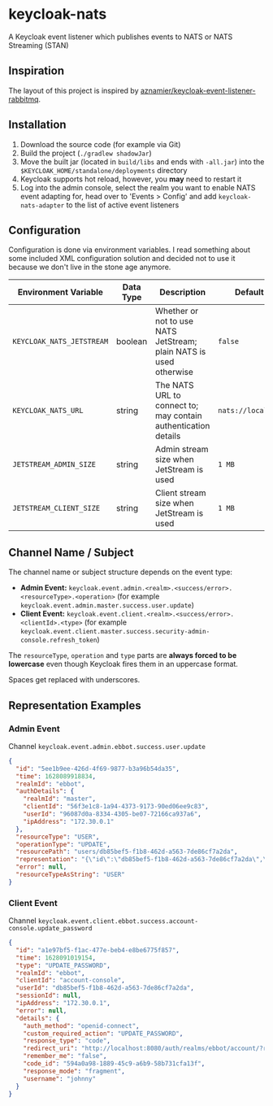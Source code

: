 # keycloak-nats

A Keycloak event listener which publishes events to NATS or NATS Streaming (STAN)

## Inspiration

The layout of this project is inspired
by [aznamier/keycloak-event-listener-rabbitmq](https://github.com/aznamier/keycloak-event-listener-rabbitmq).

## Installation

1. Download the source code (for example via Git)
2. Build the project (`./gradlew shadowJar`)
3. Move the built jar (located in `build/libs` and ends with `-all.jar`) into
   the `$KEYCLOAK_HOME/standalone/deployments` directory
4. Keycloak supports hot reload, however, you **may** need to restart it
5. Log into the admin console, select the realm you want to enable NATS event adapting for, head over to 'Events >
   Config' and add `keycloak-nats-adapter` to the list of active event listeners

## Configuration

Configuration is done via environment variables. I read something about some included XML configuration solution and
decided not to use it because we don't live in the stone age anymore.

| Environment Variable      | Data Type | Description                                                        | Default Value           |
|---------------------------|-----------|--------------------------------------------------------------------|-------------------------|
| `KEYCLOAK_NATS_JETSTREAM` | boolean   | Whether or not to use NATS JetStream; plain NATS is used otherwise | `false`                 |
| `KEYCLOAK_NATS_URL`       | string    | The NATS URL to connect to; may contain authentication details     | `nats://localhost:4222` |
| `JETSTREAM_ADMIN_SIZE`    | string    | Admin stream size when JetStream is used                           | `1 MB`                  |
| `JETSTREAM_CLIENT_SIZE`   | string    | Client stream size when JetStream is used                          | `1 MB`                  |

## Channel Name / Subject

The channel name or subject structure depends on the event type:

* **Admin Event:** `keycloak.event.admin.<realm>.<success/error>.<resourceType>.<operation>` (for
  example `keycloak.event.admin.master.success.user.update`)
* **Client Event:** `keycloak.event.client.<realm>.<success/error>.<clientId>.<type>` (for
  example `keycloak.event.client.master.success.security-admin-console.refresh_token`)

The `resourceType`, `operation` and `type` parts are **always forced to be lowercase** even though Keycloak fires them
in an uppercase format.

Spaces get replaced with underscores.

## Representation Examples

### Admin Event

Channel `keycloak.event.admin.ebbot.success.user.update`

```json
{
  "id": "5ee1b9ee-426d-4f69-9877-b3a96b54da35",
  "time": 1628089918834,
  "realmId": "ebbot",
  "authDetails": {
    "realmId": "master",
    "clientId": "56f3e1c8-1a94-4373-9173-90ed06ee9c83",
    "userId": "96087d0a-8334-4305-be07-72166ca937a6",
    "ipAddress": "172.30.0.1"
  },
  "resourceType": "USER",
  "operationType": "UPDATE",
  "resourcePath": "users/db85bef5-f1b8-462d-a563-7de86cf7a2da",
  "representation": "{\"id\":\"db85bef5-f1b8-462d-a563-7de86cf7a2da\",\"createdTimestamp\":1628088891982,\"username\":\"johnny\",\"enabled\":true,\"totp\":false,\"emailVerified\":false,\"firstName\":\"john\",\"lastName\":\"doe\",\"email\":\"john@doe.com\",\"attributes\":{},\"disableableCredentialTypes\":[],\"requiredActions\":[],\"notBefore\":0,\"access\":{\"manageGroupMembership\":true,\"view\":true,\"mapRoles\":true,\"impersonate\":true,\"manage\":true}}",
  "error": null,
  "resourceTypeAsString": "USER"
}
```

### Client Event

Channel `keycloak.event.client.ebbot.success.account-console.update_password`

```json
{
  "id": "a1e97bf5-f1ac-477e-beb4-e8be6775f857",
  "time": 1628091019154,
  "type": "UPDATE_PASSWORD",
  "realmId": "ebbot",
  "clientId": "account-console",
  "userId": "db85bef5-f1b8-462d-a563-7de86cf7a2da",
  "sessionId": null,
  "ipAddress": "172.30.0.1",
  "error": null,
  "details": {
    "auth_method": "openid-connect",
    "custom_required_action": "UPDATE_PASSWORD",
    "response_type": "code",
    "redirect_uri": "http://localhost:8080/auth/realms/ebbot/account/?referrer=security-admin-console&referrer_uri=http%3A%2F%2Flocalhost%3A8080%2Fauth%2Fadmin%2Fmaster%2Fconsole%2F%23%2Frealms%2Febbot%2Fusers%2Fdb85bef5-f1b8-462d-a563-7de86cf7a2da%2Fuser-credentials#/security/signingin",
    "remember_me": "false",
    "code_id": "594a0a98-1889-45c9-a6b9-58b731cfa13f",
    "response_mode": "fragment",
    "username": "johnny"
  }
}
```
